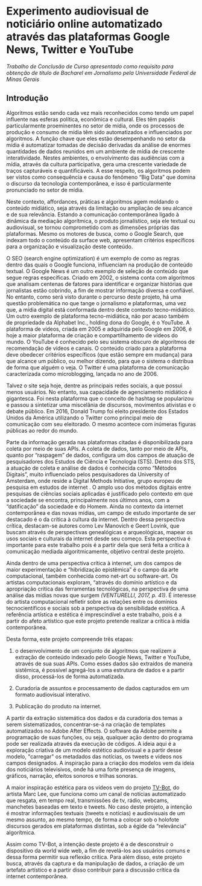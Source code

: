# Experimento audiovisual de noticiário online automatizado através das plataformas Google News, Twitter e YouTube

*Trabalho de Conclusão de Curso apresentado como
requisito para obtenção de título de Bacharel em
Jornalismo pela Universidade Federal de Minas
Gerais*

## Introdução

Algoritmos estão sendo cada vez mais reconhecidos como tendo um papel influente nas esferas política, econômica e cultural. Eles têm papéis particularmente proeminentes no setor de mídia, onde os processos de produção e consumo de mídia têm sido automatizados e influenciados por algoritmos. A função chave que eles estão desempenhando no setor da mídia é automatizar tomadas de decisão derivadas da análise de enormes quantidades de dados reunidos em um ambiente de mídia de crescente interatividade. Nestes ambientes, o envolvimento das audiências com a mídia, através da cultura participativa, gera uma crescente variedade de traços capturáveis e quantificáveis. A esse respeito, os algoritmos podem ser vistos como consequência e causa do fenômeno “Big Data” que domina o discurso da tecnologia contemporânea, e isso é particularmente pronunciado no setor de mídia.

Neste contexto, affordances, práticas e algoritmos agem moldando o conteúdo midiático, seja através da limitação ou ampliação de seu alcance e de sua relevância. Estando a comunicação contemporânea ligado à dinâmica da mediação algorítmica, o produto jornalístico, seja ele textual ou audiovisual, se tornou comprometido com as dimensões  próprias das plataformas. Mesmo os motores de busca, como o Google Search, que indexam todo o conteúdo da surface web, apresentam critérios específicos para a organização e visualização deste conteúdo. 

O SEO (search engine optimization) é um exemplo de como as regras dentro das quais o Google funciona, influenciam na produção de conteúdo textual. O Google News é um outro exemplo de seleção de conteúdo que segue regras específicas. Criado em 2002, o sistema conta com algoritmos que analisam centenas de fatores para identificar e organizar histórias que jornalistas estão cobrindo, a fim de mostrar informação diversa e confiável. No entanto, como será visto durante o percurso deste projeto, há uma questão problemática no que tange o jornalismo e plataformas, uma vez que, a mídia digital está conformada dentro deste contexto tecno-midiático. Um outro exemplo de plataforma tecno-midiática, não por acaso também de propriedade da Alphabet Inc., holding dona do Google, é o YouTube. A plataforma de vídeos, criada em 2005 e adquirida pelo Google em 2006, é hoje a maior plataforma de criação e compartilhamento de vídeos do mundo. O YouTube é conhecido pelo seu sistema obscuro de algoritmos de recomendação de vídeos e canais. O conteúdo criado para a plataforma deve obedecer critérios específicos (que estão sempre em mudança) para que alcance um público, ou melhor dizendo, para que o sistema o distribua de forma que alguém o veja. O Twitter é uma plataforma de comunicação caracterizada como microblogging, lançada no ano de 2006.

Talvez o site seja hoje, dentre as principais redes sociais, a que possui menos usuários. No entanto, sua capacidade de agenciamento midiático é gigantesca. Foi nesta plataforma que o conceito de hashtag se popularizou e passou a sintetizar uma miscelânia de discursos, movimentos ativistas e o debate público. Em 2016, Donald Trump foi eleito presidente dos Estados Unidos da América utilizando o Twitter como principal meio de comunicação com seu eleitorado. O mesmo acontece com inúmeras figuras públicas ao redor do mundo.

Parte da informação gerada nas plataformas citadas é disponibilizada para coleta por meio de suas APIs. A coleta de dados, tanto por meio de APIs, quanto por “raspagem” de dados, configura um dos campos de atuação de pesquisadores dos Estudos de Ciência e Tecnologia (STS). Dentro dos STS, a atuação de coleta e análise de dados é conhecida como “Métodos Digitais”, muito influenciado pelos pesquisadores da University of Amsterdam, onde reside a Digital Methods Initiative, grupo europeu de pesquisa em estudos de internet . O amplo uso dos métodos digitais entre pesquisas de ciências sociais aplicadas é justificado pelo contexto em que a sociedade se encontra, principalmente nos últimos anos, com a “datificação” da sociedade e do Homem. Ainda no contexto da internet contemporânea e das novas mídias, um campo de estudo importante de ser destacado é o da crítica à cultura da internet. Dentro dessa perspectiva crítica, destacam-se autores como Lev Manovich e Geert Lovink, que buscam através de perspectivas genealógicas e arqueológicas, mapear os usos sociais e culturais da internet desde seu começo. Esta perspectiva é importante para este trabalho pois é a partir dela que será feita a crítica à comunicação mediada algoritmicamente, objetivo central deste projeto.

Ainda dentro de uma perspectiva crítica à internet, um dos campos de maior experimentação e “hibridização epistêmica” é o campo da arte computacional, também conhecida como net-art ou software-art. Os artistas computacionais exploram, “através do domínio artístico e da apropriação crítica das ferramentas tecnológicas, na perspectiva de uma análise das mídias novas que surgem *(VENTURELLI, 2017, p. 41)*.
É interesse do artista computacional refletir sobre as relações entre os domínios tecnocientíficos e sociais sob a perspectiva da sensibilidade estética. A referência artística e estética é imprescindível a este trabalho, pois é a partir do afeto artístico que este projeto pretende realizar a crítica à mídia contemporânea.

Desta forma, este projeto compreende três etapas: 

1. o desenvolvimento de um conjunto de algoritmos que realizem a extração de conteúdo indexado pelo Google News, Twitter e YouTube, através de sua suas APIs. Como esses dados são extraídos de maneira sistêmica, é possível agregá-los a uma estrutura de dados e a partir disso, processá-los de forma automatizada.

2. Curadoria de assuntos e processamento de dados capturados em um formato audiovisual interativo.

3. Publicação do produto na internet.

A partir da extração sistemática dos dados e da curadoria dos temas a serem sistematizados, concentrar-se-á na criação de templates automatizados no Adobe After Effects. O software da Adobe permite a programação de suas funções, ou seja, qualquer ação dentro do programa pode ser realizada através da execução de códigos. A ideia aqui é a exploração criativa de um modelo estético audiovisual e a partir desse modelo, "carregar" os metadados das notícias, os tweets e vídeos nos campos designados. A inspiração para a criação dos modelos vem da ideia dos noticiários televisivos, onde há uma forte presença de imagens, gráficos, narração, efeitos sonoros e trilhas sonoras.

A maior inspiração estética para os vídeos vem do projeto [TV-Bot](http://marclee.io/en/tv-bot-world-news-as-soon-as-it-happens/
), do artista Marc Lee, que funciona como um canal de notícias automatizado que resgata, em tempo real, transmissões de tv, rádio, webcams, manchetes baseadas em texto e tweets. No caso deste projeto, a intenção é mostrar informações textuais (tweets e notícias) e audiovisuais de um mesmo assunto, ao mesmo tempo, de forma a colocar sob o holofote discursos gerados em plataformas distintas, sob a égide da “relevância” algorítmica.

Assim como TV-Bot, a intenção deste projeto é a de desconstruir o dispositivo da world wide web, a fim de revelá-los aos usuários comuns e dessa forma permitir sua reflexão crítica. Para além disso, este projeto busca, através da captura e da manipulação de dados, a criação de um artefato artístico e a partir disso contribuir para a discussão crítica da internet contemporânea.

